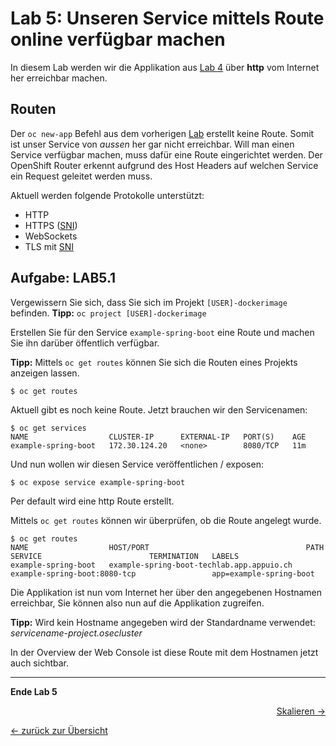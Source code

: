 # Lab 5: Unseren Service mittels Route online verfügbar machen

In diesem Lab werden wir die Applikation aus [Lab 4](04_deploy_dockerimage.md) über **http** vom Internet her erreichbar machen.

## Routen

Der `oc new-app` Befehl aus dem vorherigen [Lab](04_deploy_dockerimage.md) erstellt keine Route. Somit ist unser Service von *aussen* her gar nicht erreichbar. Will man einen Service verfügbar machen, muss dafür eine Route eingerichtet werden. Der OpenShift Router erkennt aufgrund des Host Headers auf welchen Service ein Request geleitet werden muss.

Aktuell werden folgende Protokolle unterstützt:

- HTTP
- HTTPS ([SNI](https://en.wikipedia.org/wiki/Server_Name_Indication))
- WebSockets
- TLS mit [SNI](https://en.wikipedia.org/wiki/Server_Name_Indication)

## Aufgabe: LAB5.1

Vergewissern Sie sich, dass Sie sich im Projekt `[USER]-dockerimage` befinden. **Tipp:** `oc project [USER]-dockerimage`

Erstellen Sie für den Service `example-spring-boot` eine Route und machen Sie ihn darüber öffentlich verfügbar.

**Tipp:** Mittels `oc get routes` können Sie sich die Routen eines Projekts anzeigen lassen.

```
$ oc get routes
```

Aktuell gibt es noch keine Route. Jetzt brauchen wir den Servicenamen:

```
$ oc get services
NAME                  CLUSTER-IP      EXTERNAL-IP   PORT(S)    AGE
example-spring-boot   172.30.124.20   <none>        8080/TCP   11m
```

Und nun wollen wir diesen Service veröffentlichen / exposen:

```
$ oc expose service example-spring-boot
```

Per default wird eine http Route erstellt.

Mittels `oc get routes` können wir überprüfen, ob die Route angelegt wurde.

```
$ oc get routes
NAME                  HOST/PORT                                   PATH      SERVICE                        TERMINATION   LABELS
example-spring-boot   example-spring-boot-techlab.app.appuio.ch             example-spring-boot:8080-tcp                 app=example-spring-boot
```

Die Applikation ist nun vom Internet her über den angegebenen Hostnamen erreichbar, Sie können also nun auf die Applikation zugreifen.

**Tipp:** Wird kein Hostname angegeben wird der Standardname verwendet: *servicename-project.osecluster*

In der Overview der Web Console ist diese Route mit dem Hostnamen jetzt auch sichtbar.


---

**Ende Lab 5**

<p width="100px" align="right"><a href="06_scale.md">Skalieren →</a></p>

[← zurück zur Übersicht](../README.md)
